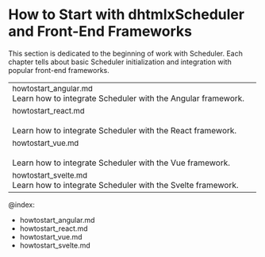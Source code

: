 How to Start with dhtmlxScheduler and Front-End Frameworks
==========================================================

This section is dedicated to the beginning of work with Scheduler. Each chapter tells about basic Scheduler initialization and integration with popular front-end
frameworks.

<table style='border-left:none !important;' cellspacing="0" cellpadding="5" border="0">
	<tbody>    
    <tr>
        <td>
		    <span style="font-size:15px;">howtostart_angular.md</span>
            <br>
         	Learn how to integrate Scheduler with the Angular framework. 
        </td> 
         <td>
        	<a href="howtostart_angular.md"><img src=""></a>
        </td>
    </tr>	
    <tr>
        <td>
		    <span style="font-size:15px;">howtostart_react.md</span><br><br>
            Learn how to integrate Scheduler with the React framework.
        </td>
        <td>
        	<a href="howtostart_react.md"><img src=""></a>
        </td>
    </tr>    
    <tr>
		<td>
		    <span style="font-size:15px;">howtostart_vue.md</span><br><br>           
            Learn how to integrate Scheduler with the Vue framework. 
        </td>
        <td>
        	<a href="howtostart_vue.md"><img src=""></a>
        </td>
    </tr>
    <tr>
        <td>
		    <span style="font-size:15px;">howtostart_svelte.md</span>
            <br>
            Learn how to integrate Scheduler with the Svelte framework. 
        </td>
        <td>
        	<a href="howtostart_svelte.md"><img src=""></a>
        </td>
    </tr>
    </tbody>
</table>

@index:
- howtostart_angular.md
- howtostart_react.md
- howtostart_vue.md
- howtostart_svelte.md